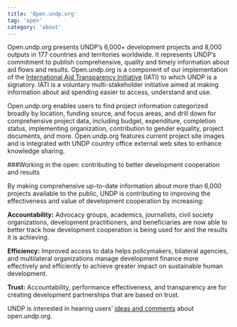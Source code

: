 ```yaml
---
title: 'Open.undp.org'
tag: 'open'
category: 'about'
---
```

Open.undp.org presents UNDP’s 6,000+ development projects and 8,000 outputs in 177 countries and territories worldwide. It represents UNDP’s commitment to publish comprehensive, quality and timely information about aid flows and results. Open.undp.org is a component of our implementation of the [International Aid Transparency Initiative](http://www.aidtransparency.net/) (IATI) to which UNDP is a signatory. IATI is a voluntary multi-stakeholder initiative aimed at making information about aid spending easier to access, understand and use.

Open.undp.org enables users to find project information categorized broadly by location, funding source, and focus areas, and drill down for comprehensive project data, including budget, expenditure, completion status, implementing organization, contribution to gender equality, project documents, and more.  Open.undp.org features current project site images and is integrated with UNDP country office external web sites to enhance knowledge sharing.

###Working in the open: contributing to better development cooperation and results

By making comprehensive up-to-date information about more than 6,000 projects available to the public, UNDP is contributing to improving the effectiveness and value of development cooperation by increasing:

__Accountability:__ Advocacy groups, academics, journalists, civil society organizations, development practitioners, and beneficiaries are now able to better track how development cooperation is being used for and the results it is achieving. 

__Efficiency:__ Improved access to data helps policymakers, bilateral agencies, and multilateral organizations manage development finance more effectively and efficiently to achieve greater impact on sustainable human development. 

__Trust:__ Accountability, performance effectiveness, and transparency are for creating development partnerships that are based on trust.

UNDP is interested in hearing users’ [ideas and comments](#about/contactinfo) about open.undp.org.
